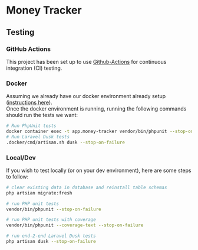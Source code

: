 # Money Tracker
## Testing

### GitHub Actions
This project has been set up to use [Github-Actions](https://github.com/jdenoc/money-tracker/actions) for continuous integration (CI) testing.

### Docker
Assuming we already have our docker environment already setup ([instructions here](SETUP-DOCKER.md)).  
Once the docker environment is running, running the following commands should run the tests we want:
```bash
# Run PhpUnit tests
docker container exec -t app.money-tracker vendor/bin/phpunit --stop-on-failure
# Run Laravel Dusk tests
.docker/cmd/artisan.sh dusk --stop-on-failure
```

### Local/Dev
If you wish to test locally (or on your dev environment), here are some steps to follow:
```bash
# clear existing data in database and reinstall table schemas
php artsian migrate:fresh

# run PHP unit tests
vendor/bin/phpunit --stop-on-failure

# run PHP unit tests with coverage
vendor/bin/phpunit --coverage-text --stop-on-failure

# run end-2-end Laravel Dusk tests
php artisan dusk --stop-on-failure
```